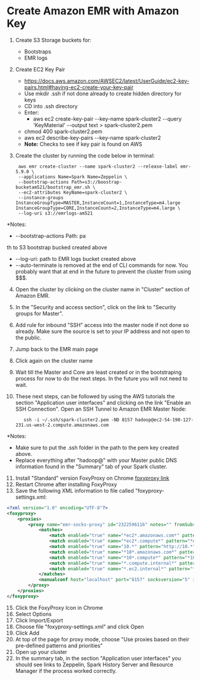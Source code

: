 # Create Amazon EMR with Amazon Key

1. Create S3 Storage buckets for:
    + Bootstraps
    + EMR logs

2. Create EC2 Key Pair
	+ https://docs.aws.amazon.com/AWSEC2/latest/UserGuide/ec2-key-pairs.html#having-ec2-create-your-key-pair
	+ Use mkdir .ssh if not done already to create hidden directory for keys
	+ CD into .ssh directory
	+ Enter:
		+ aws ec2 create-key-pair --key-name spark-cluster2 --query 'KeyMaterial' --output text > spark-cluster2.pem 
	+ chmod 400 spark-cluster2.pem
	+ aws ec2 describe-key-pairs --key-name spark-cluster2
    + **Note:** Checks to see if key pair is found on AWS


3. Create the cluster by running the code below in terminal:

        aws emr create-cluster --name spark-cluster2 --release-label emr-5.9.0 \ 
        --applications Name=Spark Name=Zeppelin \ 
        --bootstrap-actions Path=s3://boostrap-bucketam521/bootstrap_emr.sh \ 
        --ec2-attributes KeyName=spark-cluster2 \ 
        --instance-groups InstanceGroupType=MASTER,InstanceCount=1,InstanceType=m4.large InstanceGroupType=CORE,InstanceCount=2,InstanceType=m4.large \ 
        --log-uri s3://emrlogs-am521 

*Notes:
  + --bootstrap-actions Path: pa
  
  th to S3 bootstrap bucked created above
  + --log-uri: path to EMR logs bucket created above
  + --auto-terminate is removed at the end of CLI commands for now. You probably want that at end in the future to prevent the cluster from using $$$. 
  
 4. Open the cluster by clicking on the cluster name in "Cluster" section of Amazon EMR.
 5. In the "Security and access section", click on the link to "Security groups for Master".
 6. Add rule for inbound "SSH" access into the master node if not done so already. Make sure the source is set to your IP address and not open to the public.
 7. Jump back to the EMR main page
 8. Click again on the cluster name
 9. Wait till the Master and Core are least created or in the bootstraping process for now to do the next steps. In the future you will not need to wait.
 10. These next steps, can be followed by using the AWS tutorials the section "Application user interfaces" and clicking on the link "Enable an SSH Connection". Open an SSH Tunnel to Amazon EMR Master Node:
 
 			ssh -i ~/.ssh/spark-cluster2.pem -ND 8157 hadoop@ec2-54-190-127-231.us-west-2.compute.amazonaws.com
			
*Notes: 
+ Make sure to put the .ssh folder in the path to the pem key created above.
+ Replace everything after "hadoop@" with your Master public DNS information found in the "Summary" tab of your Spark cluster. 
11. Install "Standard" version FoxyProxy on Chrome [foxyproxy link](http://foxyproxy.mozdev.org/downloads.html)
12. Restart Chrome after installing FoxyProxy
13. Save the following XML information to file called "foxyproxy-settings.xml:

```xml
<?xml version="1.0" encoding="UTF-8"?>
<foxyproxy>
    <proxies>
        <proxy name="emr-socks-proxy" id="2322596116" notes="" fromSubscription="false" enabled="true" mode="manual" selectedTabIndex="2" lastresort="false" animatedIcons="true" includeInCycle="true" color="#0055E5" proxyDNS="true" noInternalIPs="false" autoconfMode="pac" clearCacheBeforeUse="false" disableCache="false" clearCookiesBeforeUse="false" rejectCookies="false">
            <matches>
                <match enabled="true" name="*ec2*.amazonaws.com*" pattern="*ec2*.amazonaws.com*" isRegEx="false" isBlackList="false" isMultiLine="false" caseSensitive="false" fromSubscription="false" />
                <match enabled="true" name="*ec2*.compute*" pattern="*ec2*.compute*" isRegEx="false" isBlackList="false" isMultiLine="false" caseSensitive="false" fromSubscription="false" />
                <match enabled="true" name="10.*" pattern="http://10.*" isRegEx="false" isBlackList="false" isMultiLine="false" caseSensitive="false" fromSubscription="false" />
                <match enabled="true" name="*10*.amazonaws.com*" pattern="*10*.amazonaws.com*" isRegEx="false" isBlackList="false" isMultiLine="false" caseSensitive="false" fromSubscription="false" />
                <match enabled="true" name="*10*.compute*" pattern="*10*.compute*" isRegEx="false" isBlackList="false" isMultiLine="false" caseSensitive="false" fromSubscription="false" />
                <match enabled="true" name="*.compute.internal*" pattern="*.compute.internal*" isRegEx="false" isBlackList="false" isMultiLine="false" caseSensitive="false" fromSubscription="false" />
                <match enabled="true" name="*.ec2.internal*" pattern="*.ec2.internal*" isRegEx="false" isBlackList="false" isMultiLine="false" caseSensitive="false" fromSubscription="false" />
            </matches>
            <manualconf host="localhost" port="8157" socksversion="5" isSocks="true" username="" password="" domain="" />
        </proxy>
    </proxies>
</foxyproxy>
```
15. Click the FoxyProxy Icon in Chrome
16. Select Options
17. Click Import/Export
18. Choose file "foxyproxy-settings.xml" and click Open
19. Click Add
20. At top of the page for proxy mode, choose "Use proxies based on their pre-defined patterns and priorities"
21. Open up your cluster
22. In the summary tab, in the section "Application user interfaces" you should see links to Zeppelin, Spark History Server and Resource Manager if the process worked correctly. 

